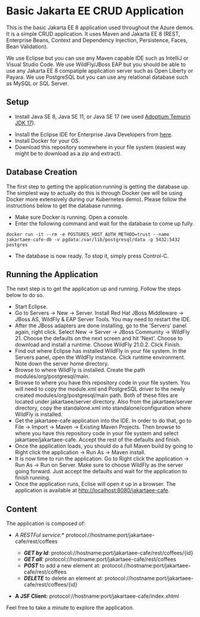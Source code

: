 # Basic Jakarta EE CRUD Application
This is the basic Jakarta EE 8 application used throughout the Azure demos. It is a simple CRUD application. It uses Maven and Jakarta EE 8 (REST, Enterprise Beans, Context and Dependency Injection, Persistence, Faces, Bean Validation).

We use Eclipse but you can use any Maven capable IDE such as IntelliJ or Visual Studio Code. We use WildFly/JBoss EAP but you should be able to use any Jakarta EE 8 compatiple application server such as Open Liberty or Payara. We use PostgreSQL but you can use any relational database such as MySQL or SQL Server.

## Setup
* Install Java SE 8, Java SE 11, or Java SE 17 (we used [Adoptium Temurin JDK 17](https://adoptium.net/marketplace/)).
- Install the Eclipse IDE for Enterprise Java Developers from [here](https://www.eclipse.org/downloads/packages/). 
- Install Docker for your OS.
- Download this repository somewhere in your file system (easiest way might be to download as a zip and extract).

## Database Creation
The first step to getting the application running is getting the database up. The simplest way to actually do this is through Docker (we will be using Docker more extensively during our Kubernetes demo). Please follow the instructions below to get the database running.
* Make sure Docker is running. Open a console.
* Enter the following command and wait for the database to come up fully.
```
docker run -it --rm -e POSTGRES_HOST_AUTH_METHOD=trust --name jakartaee-cafe-db -v pgdata:/var/lib/postgresql/data -p 5432:5432 postgres
```
* The database is now ready. To stop it, simply press Control-C.

## Running the Application
The next step is to get the application up and running. Follow the steps below to do so.
* Start Eclipse.
* Go to Servers -> New -> Server. Install Red Hat JBoss Middleware -> JBoss AS, WildFly & EAP Server Tools. You may need to restart the IDE.
* After the JBoss adapters are done installing, go to the 'Servers' panel again, right click. Select New -> Server -> JBoss Community -> WildFly 21. Choose the defaults on the next screen and hit 'Next'. Choose to download and install a runtime. Choose WildFly 21.0.2. Click Finish.
* Find out where Eclipse has installed WildFly in your file system. In the Servers panel, open the WildFly instance. Click runtime environment. Note down the server home directory.
* Browse to where WildFly is installed. Create the path modules/org/postgresql/main.
* Browse to where you have this repository code in your file system. You will need to copy the module.xml and PostgreSQL driver to the newly created modules/org/postgresql/main path. Both of these files are located under jakartaee/server directory. Also from the jakartaee/server directory, copy the standalone.xml into standalone/configuration where WildFly is installed.
* Get the jakartaee-cafe application into the IDE. In order to do that, go to File -> Import -> Maven -> Existing Maven Projects. Then browse to where you have this repository code in your file system and select jakartaee/jakartaee-cafe. Accept the rest of the defaults and finish.
* Once the application loads, you should do a full Maven build by going to Right click the application -> Run As -> Maven install.
* It is now time to run the application. Go to Right click the application -> Run As -> Run on Server. Make sure to choose WildFly as the server going forward. Just accept the defaults and wait for the application to finish running.
* Once the application runs, Eclise will open it up in a browser. The application is available at [http://localhost:8080/jakartaee-cafe](http://localhost:8080/jakartaee-cafe).

## Content

The application is composed of:

- **A RESTFul service*:** protocol://hostname:port/jakartaee-cafe/rest/coffees

	- **_GET by Id_**: protocol://hostname:port/jakartaee-cafe/rest/coffees/{id} 
	- **_GET all_**: protocol://hostname:port/jakartaee-cafe/rest/coffees
	- **_POST_** to add a new element at: protocol://hostname:port/jakartaee-cafe/rest/coffees
	- **_DELETE_** to delete an element at: protocol://hostname:port/jakartaee-cafe/rest/coffees/{id}

- **A JSF Client:** protocol://hostname:port/jakartaee-cafe/index.xhtml

Feel free to take a minute to explore the application.
